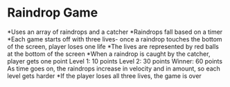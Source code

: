Raindrop Game
=================

*Uses an array of raindrops and a catcher
*Raindrops fall based on a timer
*Each game starts off with three lives- once a raindrop touches the bottom of the screen, player loses one life
*The lives are represented by red balls at the bottom of the screen 
*When a raindrop is caught by the catcher, player gets one point
Level 1: 10 points
Level 2: 30 points
Winner: 60 points
As time goes on, the raindrops increase in velocity and in amount, so each level gets harder
*If the player loses all three lives, the game is over
